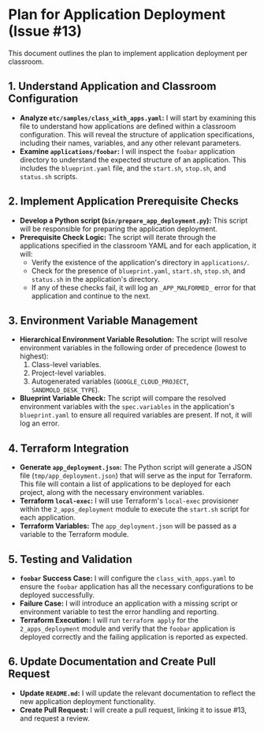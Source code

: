 # Plan for Application Deployment (Issue #13)

This document outlines the plan to implement application deployment per classroom.

## 1. Understand Application and Classroom Configuration

*   **Analyze `etc/samples/class_with_apps.yaml`:** I will start by examining this file to understand how applications are defined within a classroom configuration. This will reveal the structure of application specifications, including their names, variables, and any other relevant parameters.
*   **Examine `applications/foobar`:** I will inspect the `foobar` application directory to understand the expected structure of an application. This includes the `blueprint.yaml` file, and the `start.sh`, `stop.sh`, and `status.sh` scripts.

## 2. Implement Application Prerequisite Checks

*   **Develop a Python script (`bin/prepare_app_deployment.py`):** This script will be responsible for preparing the application deployment.
*   **Prerequisite Check Logic:** The script will iterate through the applications specified in the classroom YAML and for each application, it will:
    *   Verify the existence of the application's directory in `applications/`.
    *   Check for the presence of `blueprint.yaml`, `start.sh`, `stop.sh`, and `status.sh` in the application's directory.
    *   If any of these checks fail, it will log an `_APP_MALFORMED_` error for that application and continue to the next.

## 3. Environment Variable Management

*   **Hierarchical Environment Variable Resolution:** The script will resolve environment variables in the following order of precedence (lowest to highest):
    1.  Class-level variables.
    2.  Project-level variables.
    3.  Autogenerated variables (`GOOGLE_CLOUD_PROJECT`, `SANDMOLD_DESK_TYPE`).
*   **Blueprint Variable Check:** The script will compare the resolved environment variables with the `spec.variables` in the application's `blueprint.yaml` to ensure all required variables are present. If not, it will log an error.

## 4. Terraform Integration

*   **Generate `app_deployment.json`:** The Python script will generate a JSON file (`tmp/app_deployment.json`) that will serve as the input for Terraform. This file will contain a list of applications to be deployed for each project, along with the necessary environment variables.
*   **Terraform `local-exec`:** I will use Terraform's `local-exec` provisioner within the `2_apps_deployment` module to execute the `start.sh` script for each application.
*   **Terraform Variables:** The `app_deployment.json` will be passed as a variable to the Terraform module.

## 5. Testing and Validation

*   **`foobar` Success Case:** I will configure the `class_with_apps.yaml` to ensure the `foobar` application has all the necessary configurations to be deployed successfully.
*   **Failure Case:** I will introduce an application with a missing script or environment variable to test the error handling and reporting.
*   **Terraform Execution:** I will run `terraform apply` for the `2_apps_deployment` module and verify that the `foobar` application is deployed correctly and the failing application is reported as expected.

## 6. Update Documentation and Create Pull Request

*   **Update `README.md`:** I will update the relevant documentation to reflect the new application deployment functionality.
*   **Create Pull Request:** I will create a pull request, linking it to issue #13, and request a review.
